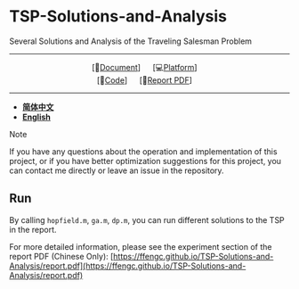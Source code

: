 # TSP-Solutions-and-Analysis
Several Solutions and Analysis of the Traveling Salesman Problem


<div align="center">

***

[📄[Document](https://github.com/ffengc/TSP-Solutions-and-Analysis/blob/main/README.md)] &emsp; [💻[Platform](https://www.mathworks.com/)] &emsp; <br>
[🌅[Code](https://github.com/ffengc/TSP-Solutions-and-Analysis/)] &emsp; [📖[Report PDF](https://ffengc.github.io/TSP-Solutions-and-Analysis/report.pdf)] &emsp;<br>

***

</div>

- **[简体中文](./README-CN.md)**
- **[English](./README.md)**

> [!NOTE]
> If you have any questions about the operation and implementation of this project, or if you have better optimization suggestions for this project, you can contact me directly or leave an issue in the repository.

## Run

By calling `hopfield.m`, `ga.m`, `dp.m`, you can run different solutions to the TSP in the report.

For more detailed information, please see the experiment section of the report PDF (Chinese Only): [https://ffengc.github.io/TSP-Solutions-and-Analysis/report.pdf](https://ffengc.github.io/TSP-Solutions-and-Analysis/report.pdf)